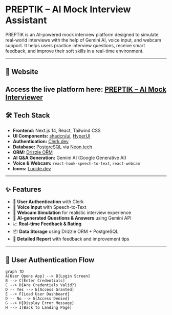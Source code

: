 # PREPTIK – AI Mock Interview Assistant

PREPTIK is an AI-powered mock interview platform designed to simulate real-world interviews with the help of Gemini AI, voice input, and webcam support. It helps users practice interview questions, receive smart feedback, and improve their soft skills in a real-time environment.

---
## 🔗 Website
Access the live platform here: [PREPTIK – AI Mock Interviewer](https://preptik.vercel.app)
---

## 🛠️ Tech Stack

- **Frontend:** Next.js 14, React, Tailwind CSS
- **UI Components:** [shadcn/ui](https://ui.shadcn.com/), [HyperUI](https://www.hyperui.dev/)
- **Authentication:** [Clerk.dev](https://clerk.dev)
- **Database:** [PostgreSQL](https://www.postgresql.org/) via [Neon.tech](https://neon.tech)
- **ORM:** [Drizzle ORM](https://orm.drizzle.team/)
- **AI Q&A Generation:** Gemini AI (Google Generative AI)
- **Voice & Webcam:** `react-hook-speech-to-text`, `react-webcam`
- **Icons:** [Lucide.dev](https://lucide.dev)

---

## ✨ Features

- 👤 **User Authentication** with Clerk
- 🎤 **Voice Input** with Speech-to-Text
- 🎥 **Webcam Simulation** for realistic interview experience
- 🤖 **AI-generated Questions & Answers** using Gemini API
- 📈 **Real-time Feedback & Rating**
- 📦 **Data Storage** using Drizzle ORM + PostgreSQL
- 📃 **Detailed Report** with feedback and improvement tips

---

## 🔐 User Authentication Flow

```mermaid
graph TD
A[User Opens App] --> B[Login Screen]
B --> C[Enter Credentials]
C --> D{Are Credentials Valid?}
D -- Yes --> E[Access Granted]
E --> F[Load User Dashboard]
D -- No --> G[Access Denied]
G --> H[Display Error Message]
H --> I[Back to Landing Page]

